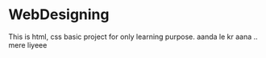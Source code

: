 # WebDesigning
This is html, css basic project for only learning purpose.
aanda le kr aana .. mere liyeee

